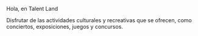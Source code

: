 Hola, en Talent Land

Disfrutar de las actividades culturales y recreativas que se ofrecen, como conciertos, exposiciones, juegos y concursos.
